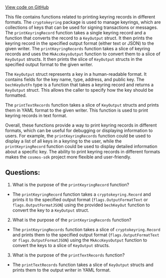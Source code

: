 [View code on GitHub](https://github.com/cosmos/cosmos-sdk/blob/main/client/keys/utils.go)

This file contains functions related to printing keyring records in different formats. The `cryptokeyring` package is used to manage keyrings, which are collections of keys that can be used for signing transactions or messages. The `printKeyringRecord` function takes a single keyring record and a function that converts the record to a `KeyOutput` struct. It then prints the keyring record in the specified output format (either text or JSON) to the given writer. The `printKeyringRecords` function takes a slice of keyring records and uses the `MkAccKeysOutput` function to convert them to a slice of `KeyOutput` structs. It then prints the slice of `KeyOutput` structs in the specified output format to the given writer.

The `KeyOutput` struct represents a key in a human-readable format. It contains fields for the key name, type, address, and public key. The `bechKeyOutFn` type is a function that takes a keyring record and returns a `KeyOutput` struct. This allows the caller to specify how the key should be formatted.

The `printTextRecords` function takes a slice of `KeyOutput` structs and prints them in YAML format to the given writer. This function is used to print keyring records in text format.

Overall, these functions provide a way to print keyring records in different formats, which can be useful for debugging or displaying information to users. For example, the `printKeyringRecords` function could be used to display a list of all keys in a keyring to the user, while the `printKeyringRecord` function could be used to display detailed information about a specific key. The ability to print keyring records in different formats makes the `cosmos-sdk` project more flexible and user-friendly.
## Questions: 
 1. What is the purpose of the `printKeyringRecord` function?
- The `printKeyringRecord` function takes a `cryptokeyring.Record` and prints it to the specified output format (`flags.OutputFormatText` or `flags.OutputFormatJSON`) using the provided `bechKeyOut` function to convert the key to a `KeyOutput` struct.

2. What is the purpose of the `printKeyringRecords` function?
- The `printKeyringRecords` function takes a slice of `cryptokeyring.Record` and prints them to the specified output format (`flags.OutputFormatText` or `flags.OutputFormatJSON`) using the `MkAccKeysOutput` function to convert the keys to a slice of `KeyOutput` structs.

3. What is the purpose of the `printTextRecords` function?
- The `printTextRecords` function takes a slice of `KeyOutput` structs and prints them to the output writer in YAML format.